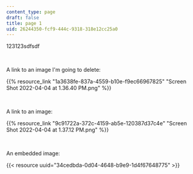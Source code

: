 ```yaml
---
content_type: page
draft: false
title: page 1
uid: 26244350-fcf9-444c-9318-318e12cc25a0
---
```

123123sdfsdf

 

A link to an image I'm going to delete:

{{% resource_link "1a3638fe-837a-4559-b10e-f9ec66967825" "Screen Shot 2022-04-04 at 1.36.40 PM.png" %}}

 

A link to an image:

{{% resource_link "9c91722a-372c-4159-ab5e-120387d37c4e" "Screen Shot 2022-04-04 at 1.37.12 PM.png" %}}

 

An embedded image:

{{< resource uuid="34cedbda-0d04-4648-b9e9-1d4f67648775" >}}